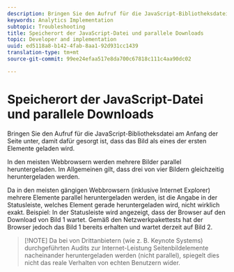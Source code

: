 ```yaml
---
description: Bringen Sie den Aufruf für die JavaScript-Bibliotheksdatei am Anfang der Seite unter, damit dafür gesorgt ist, dass das Bild als eines der ersten Elemente geladen wird.
keywords: Analytics Implementation
subtopic: Troubleshooting
title: Speicherort der JavaScript-Datei und parallele Downloads
topic: Developer and implementation
uuid: ed5118a8-b142-4fab-8aa1-92d931cc1439
translation-type: tm+mt
source-git-commit: 99ee24efaa517e8da700c67818c111c4aa90dc02

---
```



# Speicherort der JavaScript-Datei und parallele Downloads

Bringen Sie den Aufruf für die JavaScript-Bibliotheksdatei am Anfang der Seite unter, damit dafür gesorgt ist, dass das Bild als eines der ersten Elemente geladen wird.

In den meisten Webbrowsern werden mehrere Bilder parallel heruntergeladen. Im Allgemeinen gilt, dass drei von vier Bildern gleichzeitig heruntergeladen werden.

Da in den meisten gängigen Webbrowsern (inklusive Internet Explorer) mehrere Elemente parallel heruntergeladen werden, ist die Angabe in der Statusleiste, welches Element gerade heruntergeladen wird, nicht wirklich exakt. Beispiel: In der Statusleiste wird angezeigt, dass der Browser auf den Download von Bild 1 wartet. Gemäß den Netzwerkpakettests hat der Browser jedoch das Bild 1 bereits erhalten und wartet derzeit auf Bild 2.

> [!NOTE] Da bei von Drittanbietern (wie z. B. Keynote Systems) durchgeführten Audits zur Internet-Leistung Seitenbildelemente nacheinander heruntergeladen werden (nicht parallel), spiegelt dies nicht das reale Verhalten von echten Benutzern wider.

